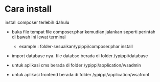 Cara install 
===================
install composer terlebih dahulu
- buka file tempat file composer.phar kemudian jalankan seperti perintah di bawah ini lewat terminal 
	- example : folder-sesuaikan/ypippi/composer.phar install 

- import database nya. file databse berada di folder /ypippi/database

- untuk aplikasi cms berada di folder /ypippi/application/wsadmin

- untuk aplikasi frontend berada di folder /ypippi/application/wsafront

